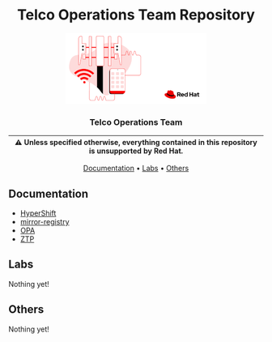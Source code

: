 <div align="center">

# Telco Operations Team Repository

<p align="center">
  <img alt="Red Hat Telco Logo" src="https://raw.githubusercontent.com/RHsyseng/telco-operations/main/assets/rh-telco-logo.png" height="140" />
  <h3 align="center">Telco Operations Team</h3>
</p>

| :warning: **Unless specified otherwise, everything contained in this repository is unsupported by Red Hat.** |
| --- |

[Documentation](#documentation) •
[Labs](#labs) •
[Others](#others)

</div>

## Documentation

* [HyperShift](./hypershift/README.md)
* [mirror-registry](./mirror-registry/README.md)
* [OPA](./opa/README.md)
* [ZTP](./ztp/README.md)

## Labs

Nothing yet!

## Others

Nothing yet!
